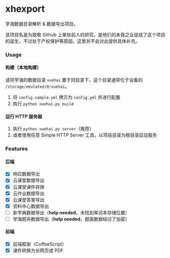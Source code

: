 # xhexport

学海数据目录解析 & 数据导出项目。

该项目名是为致敬 Github 上某些前人的研究，是他们的未竟之业促成了这个项目的诞生，不过处于产权保护等原因，这里并不会对此提供具体补充。

### Usage

#### 构建（本地构建）

请将学海的数据目录 `xuehai` 置于同目录下，这个目录通常位于设备的 `/storage/emulated/0/xuehai`。

1. 将 `config.sample.yml` 拷贝为 `config.yml` 并进行配置
2. 执行 `python xuehai.py build`

#### 运行 HTTP 服务器

1. 执行 `python xuehai.py server`（推荐）
2. 或者使用任意 Simple HTTP Server 工具，以项目目录为根目录启动服务

### Features

#### 后端

- [x] 响应数据导出
- [x] 云课堂数据导出
- [x] 云课堂课件转换
- [x] 云作业数据导出
- [x] 云课堂答案导出
- [x] 资料中心数据导出
- [ ] 新字典数据导出（**help needed**，未找到单词本存储位置）
- [ ] 学海题舟数据导出（**help needed**，题面数据经过了加密）

#### 前端

- [x] 前端框架（CoffeeScript）
- [x] 课件转换为长网页或 PDF
